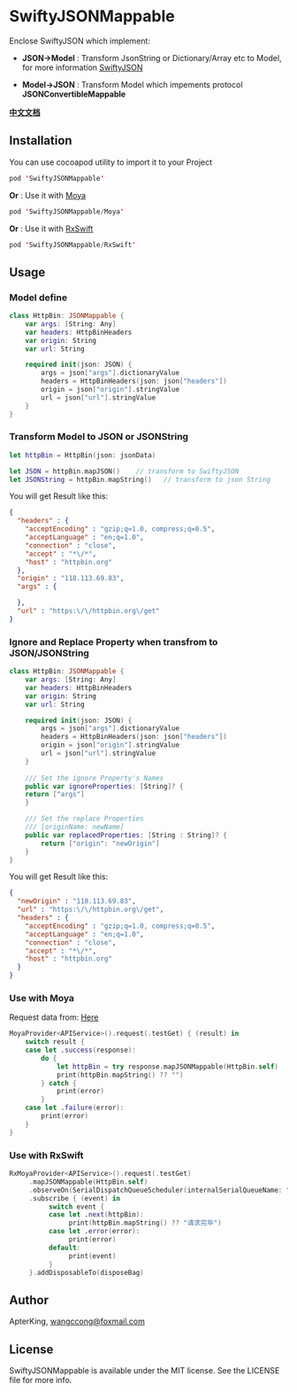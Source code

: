 # SwiftyJSONMappable
Enclose SwiftyJSON which implement: 
 
- **JSON->Model** : Transform JsonString or Dictionary/Array etc to Model, for more information [SwiftyJSON](https://github.com/SwiftyJSON/SwiftyJSON)

- **Model->JSON** : Transform Model which impements protocol **JSONConvertibleMappable**

[**中文文档**](http://www.jianshu.com/p/5a564585e0ea)

## Installation

You can use cocoapod utility to import it to your Project

``` swift
pod 'SwiftyJSONMappable'
```

**Or** : Use it with [Moya](https://github.com/Moya/Moya)

``` swift
pod 'SwiftyJSONMappable/Moya'
```

**Or** : Use it with [RxSwift](https://github.com/ReactiveX/RxSwift)

``` swift
pod 'SwiftyJSONMappable/RxSwift'
```

## Usage

### Model define

``` swift
class HttpBin: JSONMappable {
    var args: [String: Any]
    var headers: HttpBinHeaders
    var origin: String
    var url: String

    required init(json: JSON) {
        args = json["args"].dictionaryValue
        headers = HttpBinHeaders(json: json["headers"])
        origin = json["origin"].stringValue
        url = json["url"].stringValue
    }
}
```

### Transform Model to JSON or JSONString

``` swift
let httpBin = HttpBin(json: jsonData)

let JSON = httpBin.mapJSON()    // transform to SwiftyJSON
let JSONString = httpBin.mapString()   // transform to json String
```

You will get Result like this:

``` json
{
  "headers" : {
    "acceptEncoding" : "gzip;q=1.0, compress;q=0.5",
    "acceptLanguage" : "en;q=1.0",
    "connection" : "close",
    "accept" : "*\/*",
    "host" : "httpbin.org"
  },
  "origin" : "118.113.69.83",
  "args" : {

  },
  "url" : "https:\/\/httpbin.org\/get"
}
```

### Ignore and Replace Property when transfrom to JSON/JSONString

``` swift
class HttpBin: JSONMappable {
    var args: [String: Any]
    var headers: HttpBinHeaders
    var origin: String
    var url: String

    required init(json: JSON) {
        args = json["args"].dictionaryValue
        headers = HttpBinHeaders(json: json["headers"])
        origin = json["origin"].stringValue
        url = json["url"].stringValue
    }
    
    /// Set the ignore Property's Names
    public var ignoreProperties: [String]? {
	return ["args"]
    }

    /// Set the replace Properties
    /// [originName: newName]
    public var replacedProperties: [String : String]? {
    	return ["origin": "newOrigin"]
    }
}

```

You will get Result like this:

```  json
{
  "newOrigin" : "118.113.69.83",
  "url" : "https:\/\/httpbin.org\/get",
  "headers" : {
    "acceptEncoding" : "gzip;q=1.0, compress;q=0.5",
    "acceptLanguage" : "en;q=1.0",
    "connection" : "close",
    "accept" : "*\/*",
    "host" : "httpbin.org"
  }
}
```

### Use with Moya

Request data from: [Here](https://httpbin.org/get)

``` swift
MoyaProvider<APIService>().request(.testGet) { (result) in
    switch result {
    case let .success(response):
    	do {
            let httpBin = try response.mapJSONMappable(HttpBin.self)
            print(httpBin.mapString() ?? "")
        } catch {
            print(error)
        }
    case let .failure(error):
    	print(error)
    }
}
```

### Use with RxSwift

``` swift
RxMoyaProvider<APIService>().request(.testGet)
     .mapJSONMappable(HttpBin.self)
     .observeOn(SerialDispatchQueueScheduler(internalSerialQueueName: "test"))
     .subscribe { (event) in
          switch event {
          case let .next(httpBin):
               print(httpBin.mapString() ?? "请求完毕")
          case let .error(error):
               print(error)
          default:
               print(event)
          }
     }.addDisposableTo(disposeBag)

```


## Author

ApterKing, wangccong@foxmail.com

## License

SwiftyJSONMappable is available under the MIT license. See the LICENSE file for more info.
